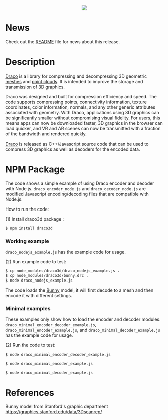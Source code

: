 
<p align="center">
<img src="https://github.com/google/draco/raw/main/docs/DracoLogo.jpeg" />
</p>

News
=======

Check out the [README](https://github.com/google/draco/blob/1.5.7/README.md)
file for news about this release.

Description
===========

[Draco] is a library for compressing and decompressing 3D geometric [meshes] and
[point clouds]. It is intended to improve the storage and transmission of 3D
graphics.

Draco was designed and built for compression efficiency and speed. The code
supports compressing points, connectivity information, texture coordinates,
color information, normals, and any other generic attributes associated with
geometry. With Draco, applications using 3D graphics can be significantly
smaller without compromising visual fidelity. For users, this means apps can
now be downloaded faster, 3D graphics in the browser can load quicker, and VR
and AR scenes can now be transmitted with a fraction of the bandwidth and
rendered quickly.

[Draco] is released as C++/Javascript source code that can be used to compress 3D
graphics as well as decoders for the encoded data.

NPM Package
===========

The code shows a simple example of using Draco encoder and decoder with Node.js.
`draco_encoder_node.js` and `draco_decoder_node.js` are modified Javascript
encoding/decoding files that are compatible with Node.js.

How to run the code:

(1) Install draco3d package :

~~~~~ bash
$ npm install draco3d
~~~~~

### Working example
`draco_nodejs_example.js` has the example code for usage.

(2) Run example code to test:

~~~~~ bash
$ cp node_modules/draco3d/draco_nodejs_example.js .
$ cp node_modules/draco3d/bunny.drc .
$ node draco_nodejs_example.js
~~~~~

The code loads the [Bunny] model, it will first decode to a mesh
and then encode it with different settings.


### Minimal examples
These examples only show how to load the encoder and decoder modules. `draco_minimal_encoder_decoder_example.js`, `draco_minimal_encoder_example.js`, and `draco_minimal_decoder_example.js` has the example code for usage.

(2) Run the code to test:

~~~~~ bash
$ node draco_minimal_encoder_decoder_example.js
~~~~~

~~~~~ bash
$ node draco_minimal_encoder_example.js
~~~~~

~~~~~ bash
$ node draco_minimal_decoder_example.js
~~~~~

References
==========
[Draco]: https://github.com/google/draco
[meshes]: https://en.wikipedia.org/wiki/Polygon_mesh
[point clouds]: https://en.wikipedia.org/wiki/Point_cloud
[Bunny]: https://graphics.stanford.edu/data/3Dscanrep/

Bunny model from Stanford's graphic department <https://graphics.stanford.edu/data/3Dscanrep/>
